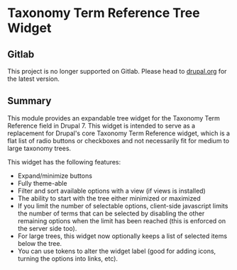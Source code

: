 # Taxonomy Term Reference Tree Widget

## Gitlab

This project is no longer supported on Gitlab.
Please head to [drupal.org](https://www.drupal.org/project/term_reference_tree) for the latest version.

## Summary

This module provides an expandable tree widget for the Taxonomy Term Reference
field in Drupal 7. This widget is intended to serve as a replacement for 
Drupal's core Taxonomy Term Reference widget, which is a flat list of radio 
buttons or checkboxes and not necessarily fit for medium to large taxonomy trees.

This widget has the following features:

- Expand/minimize buttons
- Fully theme-able
- Filter and sort available options with a view (if views is installed)
- The ability to start with the tree either minimized or maximized
- If you limit the number of selectable options, client-side javascript 
    limits the number of terms that can be selected by disabling the other 
    remaining options when the limit has been reached (this is enforced on 
    the server side too).
- For large trees, this widget now optionally keeps a list of selected items 
    below the tree.
- You can use tokens to alter the widget label (good for adding icons, turning 
    the options into links, etc).
